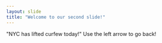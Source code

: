 ```yaml
---
layout: slide
title: "Welcome to our second slide!"
---
```

"NYC has lifted curfew today!"
Use the left arrow to go back!
